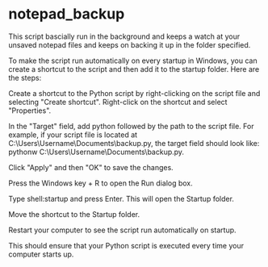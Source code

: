 # notepad_backup

This script bascially run in the background and keeps a watch at your unsaved notepad files and keeps on backing it up in the folder specified.

To make the script run automatically on every startup in Windows, you can create a shortcut to the script and then add it to the startup folder. Here are the steps:

Create a shortcut to the Python script by right-clicking on the script file and selecting "Create shortcut".
Right-click on the shortcut and select "Properties".


In the "Target" field, add python followed by the path to the script file. For example, if your script file is located at C:\Users\Username\Documents\backup.py, the target field should look like: pythonw C:\Users\Username\Documents\backup.py.

Click "Apply" and then "OK" to save the changes.

Press the Windows key + R to open the Run dialog box.

Type shell:startup and press Enter. This will open the Startup folder.

Move the shortcut to the Startup folder.

Restart your computer to see the script run automatically on startup.

This should ensure that your Python script is executed every time your computer starts up.
